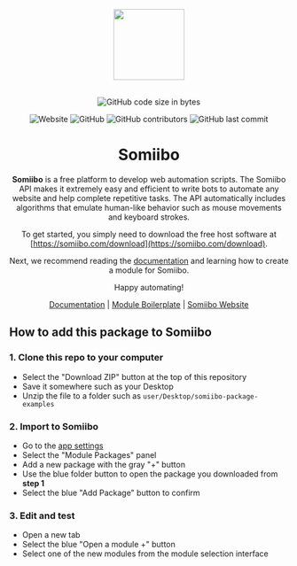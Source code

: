 
<div align="center">
  <a href="https://somiibo.com">
    <img src="https://cdn.itwcreativeworks.com/assets/somiibo/images/app/old/somiibo-appicon-1024x1024.png" width="128">
  </a>
  <br>
  <br>

<!-- ![GitHub package.json version](https://img.shields.io/github/package-json/v/somiibo/module-package-examples.svg) -->

<!-- ![David](https://img.shields.io/david/somiibo/module-package-examples.svg) -->
<!-- ![David](https://img.shields.io/david/dev/somiibo/module-package-examples.svg)  -->
![GitHub code size in bytes](https://img.shields.io/github/languages/code-size/somiibo/module-package-examples.svg)
<!-- ![npm bundle size](https://img.shields.io/bundlephobia/min/module-package-examples.svg) -->
<!-- ![Code Climate maintainability](https://img.shields.io/codeclimate/maintainability-percentage/somiibo/module-package-examples.svg) -->
<!-- ![npm](https://img.shields.io/npm/dm/module-package-examples.svg) -->
<!-- ![node](https://img.shields.io/node/v/module-package-examples.svg) -->
![Website](https://img.shields.io/website/https/somiibo.com.svg)
![GitHub](https://img.shields.io/github/license/somiibo/module-package-examples.svg)
![GitHub contributors](https://img.shields.io/github/contributors/somiibo/module-package-examples.svg)
![GitHub last commit](https://img.shields.io/github/last-commit/somiibo/module-package-examples.svg)

# Somiibo
**Somiibo** is a free platform to develop web automation scripts. The Somiibo API makes it extremely easy and efficient to write bots to automate any website and help complete repetitive tasks. The API automatically includes algorithms that emulate human-like behavior such as mouse movements and keyboard strokes.

To get started, you simply need to download the free host software at [https://somiibo.com/download](https://somiibo.com/download).

Next, we recommend reading the [documentation](https://dev.somiibo.com) and learning how to create a module for Somiibo.

Happy automating!

[Documentation](https://dev.somiibo.com) | [Module Boilerplate](https://github.com/somiibo/module-package-boilerplate) | [Somiibo Website](https://somiibo.com)

</div>

## How to add this package to Somiibo

### 1. Clone this repo to your computer
- Select the "Download ZIP" button at the top of this repository
- Save it somewhere such as your Desktop
- Unzip the file to a folder such as `user/Desktop/somiibo-package-examples`

### 2. Import to Somiibo
- Go to the [app settings](https://app.somiibo.com/?url=somiibo%3A%2F%2Fsettings%3Fclick%3D%2A%5Bhref%3D%27%23packages-panel%27%5D)
- Select the "Module Packages" panel
- Add a new package with the gray "+" button
- Use the blue folder button to open the package you downloaded from **step 1**
- Select the blue "Add Package" button to confirm


### 3. Edit and test
- Open a new tab
- Select the blue "Open a module +" button
- Select one of the new modules from the module selection interface
